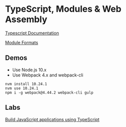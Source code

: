 # TypeScript, Modules & Web Assembly

[Typescript Documentation](https://www.typescriptlang.org/)

[Module Formats](https://webassembly.studio/)

## Demos

- Use Node.js 10.x
- Use Webpack 4.x and webpack-cli

```
nvm install 10.24.1
nvm use 10.24.1
npm i -g webpack@4.44.2 webpack-cli gulp
```

## Labs

[Build JavaScript applications using TypeScript](https://docs.microsoft.com/en-us/learn/paths/build-javascript-applications-typescript/)